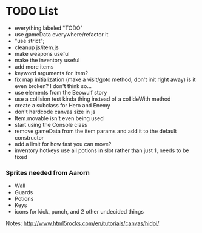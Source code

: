 # TODO List
- everything labeled "TODO"
- use gameData everywhere/refactor it
- "use strict";
- cleanup js/item.js
- make weapons useful
- make the inventory useful
- add more items
- keyword arguments for Item?
- fix map initialization (make a visit/goto method, don't init right away) is it even broken? I don't think so...
- use elements from the Beowulf story
- use a collision test kinda thing instead of a collideWith method
- create a subclass for Hero and Enemy
- don't hardcode canvas size in js
- Item.movable isn't even being used
- start using the Console class
- remove gameData from the item params and add it to the default constructor
- add a limit for how fast you can move?
- inventory hotkeys use all potions in slot rather than just 1, needs to be fixed

### Sprites needed from Aarorn
- Wall
- Guards
- Potions
- Keys
- icons for kick, punch, and 2 other undecided things

Notes:
http://www.html5rocks.com/en/tutorials/canvas/hidpi/

